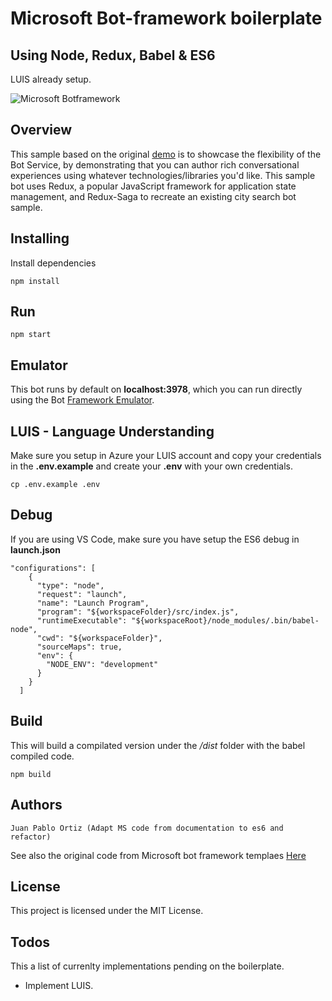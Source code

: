 
# Microsoft Bot-framework boilerplate
## Using Node, Redux, Babel & ES6
LUIS already setup.

![Microsoft Botframework](https://www.topbots.com/wp-content/uploads/2017/02/microsoft_bot_framework_800x350_web.jpg "Logo botframework")


## Overview

This sample based on the original [demo](https://github.com/Microsoft/BotFramework-Samples/tree/master/blog-samples/Node/Blog-Redux-Bot) is to showcase the flexibility of the Bot Service, by demonstrating that you can author rich conversational experiences using whatever technologies/libraries you'd like. This sample bot uses Redux, a popular JavaScript framework for application state management, and Redux-Saga to recreate an existing city search bot sample.

## Installing

Install dependencies

```
npm install
```
## Run

```
npm start
```
## Emulator
This bot runs by default on **localhost:3978**, which you can run directly using the Bot [Framework Emulator](https://github.com/Microsoft/BotFramework-Emulator).

## LUIS - Language Understanding
Make sure you setup in Azure your LUIS account and copy your credentials in the **.env.example** and create your **.env** with your own credentials.

```
cp .env.example .env
```

## Debug

If you are using VS Code, make sure you have setup the ES6 debug in **launch.json**
```
"configurations": [
    {
      "type": "node",
      "request": "launch",
      "name": "Launch Program",
      "program": "${workspaceFolder}/src/index.js",
      "runtimeExecutable": "${workspaceRoot}/node_modules/.bin/babel-node",
      "cwd": "${workspaceFolder}",
      "sourceMaps": true,
      "env": {
        "NODE_ENV": "development"
      }
    }
  ]
```

## Build

This will build a compilated version under the */dist* folder
with the babel compiled code.

```
npm build
```

## Authors

    Juan Pablo Ortiz (Adapt MS code from documentation to es6 and refactor)

See also the original code from Microsoft bot framework templaes [Here](https://github.com/Microsoft/BotFramework-Samples/tree/master/blog-samples/Node/Blog-Redux-Bot)

## License

This project is licensed under the MIT License.

## Todos
This a list of currenlty implementations pending on the boilerplate.

 - Implement LUIS.